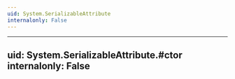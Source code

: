 ```yaml
---
uid: System.SerializableAttribute
internalonly: False
---
```


---
uid: System.SerializableAttribute.#ctor
internalonly: False
---

